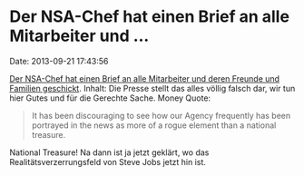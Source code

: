 Der NSA-Chef hat einen Brief an alle Mitarbeiter und \...
=========================================================

Date: 2013-09-21 17:43:56

[Der NSA-Chef hat einen Brief an alle Mitarbeiter und deren Freunde und
Familien
geschickt](http://dissenter.firedoglake.com/2013/09/19/nsa-sends-letter-to-its-extended-family-to-reassure-them-that-they-will-weather-this-storm/).
Inhalt: Die Presse stellt das alles völlig falsch dar, wir tun hier
Gutes und für die Gerechte Sache. Money Quote:

> It has been discouraging to see how our Agency frequently has been
> portrayed in the news as more of a rogue element than a national
> treasure.

National Treasure! Na dann ist ja jetzt geklärt, wo das
Realitätsverzerrungsfeld von Steve Jobs jetzt hin ist.
